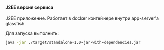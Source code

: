 #### J2EE версия сервиса

J2EE приложение. Работает в docker контейнере внутри app-server'а glassfish

Для запуска выполнить:
```bash
java -jar ./target/standalone-1.0-jar-with-dependencies.jar
```